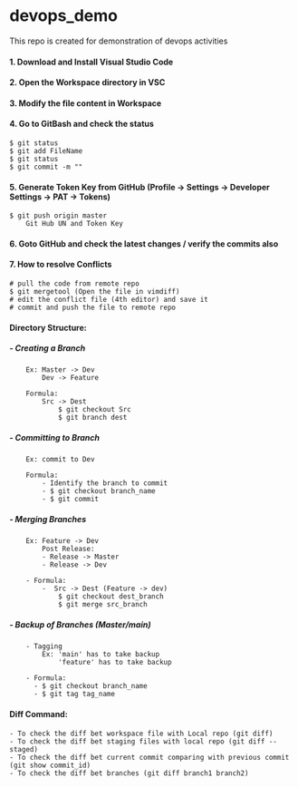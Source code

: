 # devops_demo
This repo is created for demonstration of devops activities

#### 1. Download and Install Visual Studio Code
#### 2. Open the Workspace directory in VSC
#### 3. Modify the file content in Workspace
#### 4. Go to GitBash and check the status
    $ git status
    $ git add FileName
    $ git status
    $ git commit -m ""

#### 5. Generate Token Key from GitHub (Profile -> Settings -> Developer Settings -> PAT -> Tokens)
    $ git push origin master
        Git Hub UN and Token Key

#### 6. Goto GitHub and check the latest changes / verify the commits also

#### 7. How to resolve Conflicts
    # pull the code from remote repo
    $ git mergetool (Open the file in vimdiff)
    # edit the conflict file (4th editor) and save it
    # commit and push the file to remote repo

#### Directory Structure:

##### - Creating a Branch
		Ex: Master -> Dev
		    Dev -> Feature

        Formula:
            Src -> Dest
                $ git checkout Src
                $ git branch dest

##### - Committing to Branch
		Ex: commit to Dev

        Formula:
            - Identify the branch to commit
            - $ git checkout branch_name
            - $ git commit 

##### - Merging Branches
		Ex: Feature -> Dev
		    Post Release:
			- Release -> Master
			- Release -> Dev
  
        - Formula:
            -  Src -> Dest (Feature -> dev)
                $ git checkout dest_branch
                $ git merge src_branch

##### - Backup of Branches (Master/main)
		- Tagging
            Ex: 'main' has to take backup
                'feature' has to take backup

        - Formula:
          - $ git checkout branch_name
          - $ git tag tag_name

#### Diff Command:
	- To check the diff bet workspace file with Local repo (git diff)
	- To check the diff bet staging files with local repo (git diff --staged)
	- To check the diff bet current commit comparing with previous commit (git show commit_id)
	- To check the diff bet branches (git diff branch1 branch2)